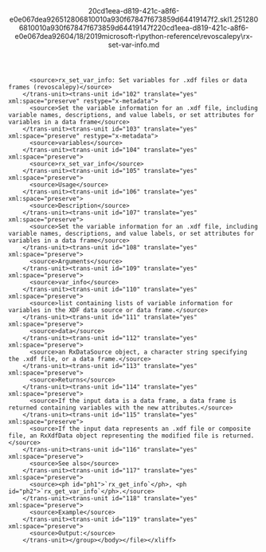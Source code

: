<?xml version="1.0"?><xliff version="1.2" xmlns="urn:oasis:names:tc:xliff:document:1.2" xmlns:xsi="http://www.w3.org/2001/XMLSchema-instance" xsi:schemaLocation="urn:oasis:names:tc:xliff:document:1.2 xliff-core-1.2-transitional.xsd"><file datatype="xml" original="rx-set-var-info.md" source-language="en-US" target-language="en-US"><header><tool tool-id="mdxliff" tool-name="mdxliff" tool-version="1.0-d1654b2" tool-company="Microsoft" /><xliffext:skl_file_name xmlns:xliffext="urn:microsoft:content:schema:xliffextensions">20cd1eea-d819-421c-a8f6-e0e067dea926512806810010a930f67847f673859d64419147f2.skl</xliffext:skl_file_name><xliffext:version xmlns:xliffext="urn:microsoft:content:schema:xliffextensions">1.2</xliffext:version><xliffext:ms.openlocfilehash xmlns:xliffext="urn:microsoft:content:schema:xliffextensions">512806810010a930f67847f673859d64419147f2</xliffext:ms.openlocfilehash><xliffext:ms.sourcegitcommit xmlns:xliffext="urn:microsoft:content:schema:xliffextensions">20cd1eea-d819-421c-a8f6-e0e067dea926</xliffext:ms.sourcegitcommit><xliffext:ms.lasthandoff xmlns:xliffext="urn:microsoft:content:schema:xliffextensions">04/18/2019</xliffext:ms.lasthandoff><xliffext:ms.openlocfilepath xmlns:xliffext="urn:microsoft:content:schema:xliffextensions">microsoft-r\python-reference\revoscalepy\rx-set-var-info.md</xliffext:ms.openlocfilepath></header><body><group id="content" extype="content"><trans-unit id="101" translate="yes" xml:space="preserve" restype="x-metadata">
          <source>rx_set_var_info: Set variables for .xdf files or data frames (revoscalepy)</source>
        </trans-unit><trans-unit id="102" translate="yes" xml:space="preserve" restype="x-metadata">
          <source>Set the variable information for an .xdf file, including variable names, descriptions, and value labels, or set attributes for variables in a data frame</source>
        </trans-unit><trans-unit id="103" translate="yes" xml:space="preserve" restype="x-metadata">
          <source>variables</source>
        </trans-unit><trans-unit id="104" translate="yes" xml:space="preserve">
          <source>rx_set_var_info</source>
        </trans-unit><trans-unit id="105" translate="yes" xml:space="preserve">
          <source>Usage</source>
        </trans-unit><trans-unit id="106" translate="yes" xml:space="preserve">
          <source>Description</source>
        </trans-unit><trans-unit id="107" translate="yes" xml:space="preserve">
          <source>Set the variable information for an .xdf file, including variable names, descriptions, and value labels, or set attributes for variables in a data frame</source>
        </trans-unit><trans-unit id="108" translate="yes" xml:space="preserve">
          <source>Arguments</source>
        </trans-unit><trans-unit id="109" translate="yes" xml:space="preserve">
          <source>var_info</source>
        </trans-unit><trans-unit id="110" translate="yes" xml:space="preserve">
          <source>list containing lists of variable information for variables in the XDF data source or data frame.</source>
        </trans-unit><trans-unit id="111" translate="yes" xml:space="preserve">
          <source>data</source>
        </trans-unit><trans-unit id="112" translate="yes" xml:space="preserve">
          <source>an RxDataSource object, a character string specifying the .xdf file, or a data frame.</source>
        </trans-unit><trans-unit id="113" translate="yes" xml:space="preserve">
          <source>Returns</source>
        </trans-unit><trans-unit id="114" translate="yes" xml:space="preserve">
          <source>If the input data is a data frame, a data frame is returned containing variables with the new attributes.</source>
        </trans-unit><trans-unit id="115" translate="yes" xml:space="preserve">
          <source>If the input data represents an .xdf file or composite file, an RxXdfData object representing the modified file is returned.</source>
        </trans-unit><trans-unit id="116" translate="yes" xml:space="preserve">
          <source>See also</source>
        </trans-unit><trans-unit id="117" translate="yes" xml:space="preserve">
          <source><ph id="ph1">`rx_get_info`</ph>, <ph id="ph2">`rx_get_var_info`</ph>.</source>
        </trans-unit><trans-unit id="118" translate="yes" xml:space="preserve">
          <source>Example</source>
        </trans-unit><trans-unit id="119" translate="yes" xml:space="preserve">
          <source>Output:</source>
        </trans-unit></group></body></file></xliff>
